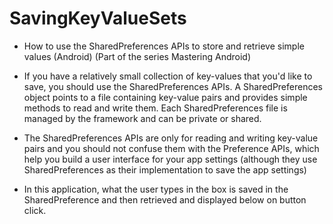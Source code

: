 # SavingKeyValueSets
* How to use the SharedPreferences APIs to store and retrieve simple values (Android) (Part of the series Mastering Android)
* If you have a relatively small collection of key-values that you'd like to save, you should use the SharedPreferences APIs. A SharedPreferences object points to a file containing key-value pairs and provides simple methods to read and write them. Each SharedPreferences file is managed by the framework and can be private or shared.

* The SharedPreferences APIs are only for reading and writing key-value pairs and you should not confuse them with the Preference APIs, which help you build a user interface for your app settings (although they use SharedPreferences as their implementation to save the app settings)

* In this application, what the user types in the box is saved in the SharedPreference and then retrieved and displayed below on button click.
